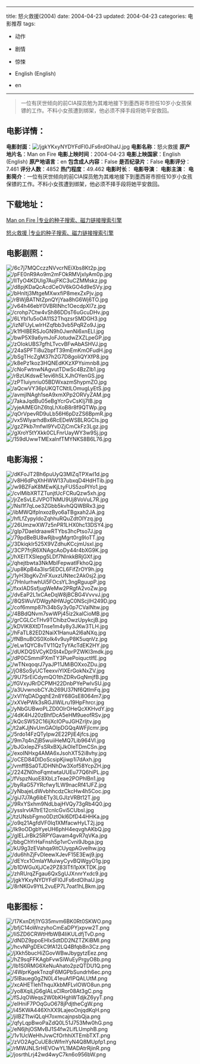 
---
title: 怒火救援(2004)
date: 2004-04-23
updated: 2004-04-23
categories: 电影推荐
tags:
- 动作
- 剧情
- 惊悚

- English (English)
- en
---


> 一位有厌世倾向的前CIA探员勉为其难地接下到墨西哥市担任10岁小女孩保镖的工作。不料小女孩遭到绑架，他必须不择手段将她平安救回。

## **电影详情**：

**电影封面**：<img src="https://image.tmdb.org/t/p/w200/jgkYKxyNYDYFdFl0JFs6rdOlhaU.jpg" alt="/jgkYKxyNYDYFdFl0JFs6rdOlhaU.jpg" title="/jgkYKxyNYDYFdFl0JFs6rdOlhaU.jpg">
**电影名称**：怒火救援
**原产地片名**：Man on Fire
**电影上映时间**：2004-04-23
**电影上映国家**：English (English)
**原产地语言**：en
**包含成人内容**：False
**是否纪录片**：False
**电影评分**：7.461
**评分人数**：4852
**热门程度**：49.462
**电影时长**：
**电影导演**：
**电影主演**：
**电影简介**：一位有厌世倾向的前CIA探员勉为其难地接下到墨西哥市担任10岁小女孩保镖的工作。不料小女孩遭到绑架，他必须不择手段将她平安救回。

## **下载地址**：
[Man on Fire |专业的种子搜索、磁力链接搜索引擎](https://movie.amd794.com:2083/?search=Man%20on%20Fire&ordering=&mode=match_phrase&page_size=10&page=1)

[怒火救援 |专业的种子搜索、磁力链接搜索引擎](https://movie.amd794.com:2083/?search=%E6%80%92%E7%81%AB%E6%95%91%E6%8F%B4&ordering=&mode=match_phrase&page_size=10&page=1)
 

## **电影剧照**：
<img src="https://image.tmdb.org/t/p/original/6c7j7MQCczzNVvcrNEiXbs8Kt2p.jpg" alt="/6c7j7MQCczzNVvcrNEiXbs8Kt2p.jpg" title="/6c7j7MQCczzNVvcrNEiXbs8Kt2p.jpg"><img src="https://image.tmdb.org/t/p/original/pFE0nR9Ao9m2mFOkRMVjxIyAm0p.jpg" alt="/pFE0nR9Ao9m2mFOkRMVjxIyAm0p.jpg" title="/pFE0nR9Ao9m2mFOkRMVjxIyAm0p.jpg"><img src="https://image.tmdb.org/t/p/original/lITyO4KDUIg7AujFKC3uCZMMskz.jpg" alt="/lITyO4KDUIg7AujFKC3uCZMMskz.jpg" title="/lITyO4KDUIg7AujFKC3uCZMMskz.jpg"><img src="https://image.tmdb.org/t/p/original/d8pjKDaQcAcdCeOV6kGO4d9eSVy.jpg" alt="/d8pjKDaQcAcdCeOV6kGO4d9eSVy.jpg" title="/d8pjKDaQcAcdCeOV6kGO4d9eSVy.jpg"><img src="https://image.tmdb.org/t/p/original/bHnItj3MtgeMXwxfiP8mexZxPjv.jpg" alt="/bHnItj3MtgeMXwxfiP8mexZxPjv.jpg" title="/bHnItj3MtgeMXwxfiP8mexZxPjv.jpg"><img src="https://image.tmdb.org/t/p/original/rBWjBATNtZpnQYjYaa8hG6Wj6TO.jpg" alt="/rBWjBATNtZpnQYjYaa8hG6Wj6TO.jpg" title="/rBWjBATNtZpnQYjYaa8hG6Wj6TO.jpg"><img src="https://image.tmdb.org/t/p/original/v64h46ebY0VBRINhc1OecdpXI7z.jpg" alt="/v64h46ebY0VBRINhc1OecdpXI7z.jpg" title="/v64h46ebY0VBRINhc1OecdpXI7z.jpg"><img src="https://image.tmdb.org/t/p/original/crohp7Ctw4vSh86DDsT6uGcuDHv.jpg" alt="/crohp7Ctw4vSh86DDsT6uGcuDHv.jpg" title="/crohp7Ctw4vSh86DDsT6uGcuDHv.jpg"><img src="https://image.tmdb.org/t/p/original/6LYbl1u5oOA11S2ThqzsrSMDGH3.jpg" alt="/6LYbl1u5oOA11S2ThqzsrSMDGH3.jpg" title="/6LYbl1u5oOA11S2ThqzsrSMDGH3.jpg"><img src="https://image.tmdb.org/t/p/original/izNFUyLwlrHZqfbb3vb5PqRZo9J.jpg" alt="/izNFUyLwlrHZqfbb3vb5PqRZo9J.jpg" title="/izNFUyLwlrHZqfbb3vb5PqRZo9J.jpg"><img src="https://image.tmdb.org/t/p/original/k1fHlBERSJoGN9h0JwnNi6xnELl.jpg" alt="/k1fHlBERSJoGN9h0JwnNi6xnELl.jpg" title="/k1fHlBERSJoGN9h0JwnNi6xnELl.jpg"><img src="https://image.tmdb.org/t/p/original/bwP5X9a6ymJoFJotudwZXZLpeGP.jpg" alt="/bwP5X9a6ymJoFJotudwZXZLpeGP.jpg" title="/bwP5X9a6ymJoFJotudwZXZLpeGP.jpg"><img src="https://image.tmdb.org/t/p/original/zOIokUBS7gfhLTvcvBFwAbASHVJ.jpg" alt="/zOIokUBS7gfhLTvcvBFwAbASHVJ.jpg" title="/zOIokUBS7gfhLTvcvBFwAbASHVJ.jpg"><img src="https://image.tmdb.org/t/p/original/24aSPFTi8u2bpfT39mEmKmOFudH.jpg" alt="/24aSPFTi8u2bpfT39mEmKmOFudH.jpg" title="/24aSPFTi8u2bpfT39mEmKmOFudH.jpg"><img src="https://image.tmdb.org/t/p/original/bSgTHcZgM37h2G7D8goliQYXfP8.jpg" alt="/bSgTHcZgM37h2G7D8goliQYXfP8.jpg" title="/bSgTHcZgM37h2G7D8goliQYXfP8.jpg"><img src="https://image.tmdb.org/t/p/original/k8ePz1koz3HQNEdKKzXPYsimnb8.jpg" alt="/k8ePz1koz3HQNEdKKzXPYsimnb8.jpg" title="/k8ePz1koz3HQNEdKKzXPYsimnb8.jpg"><img src="https://image.tmdb.org/t/p/original/cNoFwtnwNAgvutTDwSc4BzZlb1.jpg" alt="/cNoFwtnwNAgvutTDwSc4BzZlb1.jpg" title="/cNoFwtnwNAgvutTDwSc4BzZlb1.jpg"><img src="https://image.tmdb.org/t/p/original/rBzUKdswE1evi6hSLXJhOYenGS.jpg" alt="/rBzUKdswE1evi6hSLXJhOYenGS.jpg" title="/rBzUKdswE1evi6hSLXJhOYenGS.jpg"><img src="https://image.tmdb.org/t/p/original/zPTIuiynriu05BDWxazmShypmZO.jpg" alt="/zPTIuiynriu05BDWxazmShypmZO.jpg" title="/zPTIuiynriu05BDWxazmShypmZO.jpg"><img src="https://image.tmdb.org/t/p/original/aQcwVY36pUKQTCNtILOmugLyEtS.jpg" alt="/aQcwVY36pUKQTCNtILOmugLyEtS.jpg" title="/aQcwVY36pUKQTCNtILOmugLyEtS.jpg"><img src="https://image.tmdb.org/t/p/original/avmjINAgh1seA9xmXPp2ORVyZAM.jpg" alt="/avmjINAgh1seA9xmXPp2ORVyZAM.jpg" title="/avmjINAgh1seA9xmXPp2ORVyZAM.jpg"><img src="https://image.tmdb.org/t/p/original/7akaJqdBu05eBgYcrGvCsKIj7IB.jpg" alt="/7akaJqdBu05eBgYcrGvCsKIj7IB.jpg" title="/7akaJqdBu05eBgYcrGvCsKIj7IB.jpg"><img src="https://image.tmdb.org/t/p/original/yjeAlMEGhZ6tqLhXoB8r8f9QTWp.jpg" alt="/yjeAlMEGhZ6tqLhXoB8r8f9QTWp.jpg" title="/yjeAlMEGhZ6tqLhXoB8r8f9QTWp.jpg"><img src="https://image.tmdb.org/t/p/original/qOrVpevRD9uLb56H6pDzZS6BpmR.jpg" alt="/qOrVpevRD9uLb56H6pDzZS6BpmR.jpg" title="/qOrVpevRD9uLb56H6pDzZS6BpmR.jpg"><img src="https://image.tmdb.org/t/p/original/vx5WlyarhdBx6RcEDeWSBLRGCIs.jpg" alt="/vx5WlyarhdBx6RcEDeWSBLRGCIs.jpg" title="/vx5WlyarhdBx6RcEDeWSBLRGCIs.jpg"><img src="https://image.tmdb.org/t/p/original/gzZPkb7mfwI9YvDZjCmCkFz3Lgz.jpg" alt="/gzZPkb7mfwI9YvDZjCmCkFz3Lgz.jpg" title="/gzZPkb7mfwI9YvDZjCmCkFz3Lgz.jpg"><img src="https://image.tmdb.org/t/p/original/gXroY5tYXkk0CLFnrUayWY3w9Sj.jpg" alt="/gXroY5tYXkk0CLFnrUayWY3w9Sj.jpg" title="/gXroY5tYXkk0CLFnrUayWY3w9Sj.jpg"><img src="https://image.tmdb.org/t/p/original/159dUwwTMExalnfTMYNKS8B6L76.jpg" alt="/159dUwwTMExalnfTMYNKS8B6L76.jpg" title="/159dUwwTMExalnfTMYNKS8B6L76.jpg">

## **电影海报**：
<img src="https://image.tmdb.org/t/p/original/dKFoJT2Bh6puUyQ3MlZqTPXwl1d.jpg" alt="/dKFoJT2Bh6puUyQ3MlZqTPXwl1d.jpg" title="/dKFoJT2Bh6puUyQ3MlZqTPXwl1d.jpg"><img src="https://image.tmdb.org/t/p/original/v8H6dPqXhHWW137ubxqD4HdHTib.jpg" alt="/v8H6dPqXhHWW137ubxqD4HdHTib.jpg" title="/v8H6dPqXhHWW137ubxqD4HdHTib.jpg"><img src="https://image.tmdb.org/t/p/original/w9BZFaK8MEwKjLtyFUS5zoPIYo1.jpg" alt="/w9BZFaK8MEwKjLtyFUS5zoPIYo1.jpg" title="/w9BZFaK8MEwKjLtyFUS5zoPIYo1.jpg"><img src="https://image.tmdb.org/t/p/original/cvIMibXRTZTunjtUcFCRuQzw5xh.jpg" alt="/cvIMibXRTZTunjtUcFCRuQzw5xh.jpg" title="/cvIMibXRTZTunjtUcFCRuQzw5xh.jpg"><img src="https://image.tmdb.org/t/p/original/jrZeSvLEJVPOTNMU9Uj8VoVuL7R.jpg" alt="/jrZeSvLEJVPOTNMU9Uj8VoVuL7R.jpg" title="/jrZeSvLEJVPOTNMU9Uj8VoVuL7R.jpg"><img src="https://image.tmdb.org/t/p/original/Nsl1f7qLoe3ZGbb5kvhQQWBRx3.jpg" alt="/Nsl1f7qLoe3ZGbb5kvhQQWBRx3.jpg" title="/Nsl1f7qLoe3ZGbb5kvhQQWBRx3.jpg"><img src="https://image.tmdb.org/t/p/original/ibMWQlfplnxozByo6aTBgxah2JA.jpg" alt="/ibMWQlfplnxozByo6aTBgxah2JA.jpg" title="/ibMWQlfplnxozByo6aTBgxah2JA.jpg"><img src="https://image.tmdb.org/t/p/original/hfLfZypyldoZqhhuRQuZdtOlYzq.jpg" alt="/hfLfZypyldoZqhhuRQuZdtOlYzq.jpg" title="/hfLfZypyldoZqhhuRQuZdtOlYzq.jpg"><img src="https://image.tmdb.org/t/p/original/26UmzwXW7z5nPR1LHX0hc13DSY4.jpg" alt="/26UmzwXW7z5nPR1LHX0hc13DSY4.jpg" title="/26UmzwXW7z5nPR1LHX0hc13DSY4.jpg"><img src="https://image.tmdb.org/t/p/original/gIp7DaeldraawRTYbs3hcPtso7J.jpg" alt="/gIp7DaeldraawRTYbs3hcPtso7J.jpg" title="/gIp7DaeldraawRTYbs3hcPtso7J.jpg"><img src="https://image.tmdb.org/t/p/original/79pdBeBU8wRjbvgMgrt0rg9loTT.jpg" alt="/79pdBeBU8wRjbvgMgrt0rg9loTT.jpg" title="/79pdBeBU8wRjbvgMgrt0rg9loTT.jpg"><img src="https://image.tmdb.org/t/p/original/3DkiqkIr525X9VZdhuKCcjmUsxl.jpg" alt="/3DkiqkIr525X9VZdhuKCcjmUsxl.jpg" title="/3DkiqkIr525X9VZdhuKCcjmUsxl.jpg"><img src="https://image.tmdb.org/t/p/original/3CP7frjR6XNAgcAoDy44r4bXG9K.jpg" alt="/3CP7frjR6XNAgcAoDy44r4bXG9K.jpg" title="/3CP7frjR6XNAgcAoDy44r4bXG9K.jpg"><img src="https://image.tmdb.org/t/p/original/hXEITXSIepg5LDf7NlnkkBRjGXf.jpg" alt="/hXEITXSIepg5LDf7NlnkkBRjGXf.jpg" title="/hXEITXSIepg5LDf7NlnkkBRjGXf.jpg"><img src="https://image.tmdb.org/t/p/original/qhejtbwta3NkMblFepwatlFkhoQ.jpg" alt="/qhejtbwta3NkMblFepwatlFkhoQ.jpg" title="/qhejtbwta3NkMblFepwatlFkhoQ.jpg"><img src="https://image.tmdb.org/t/p/original/up8KpB4a3lsr5EDCL6FifZrOY9h.jpg" alt="/up8KpB4a3lsr5EDCL6FifZrOY9h.jpg" title="/up8KpB4a3lsr5EDCL6FifZrOY9h.jpg"><img src="https://image.tmdb.org/t/p/original/1yH3bgKvZnFXuxzUNtec2Ak0sj2.jpg" alt="/1yH3bgKvZnFXuxzUNtec2Ak0sj2.jpg" title="/1yH3bgKvZnFXuxzUNtec2Ak0sj2.jpg"><img src="https://image.tmdb.org/t/p/original/7HnIurhwhUi5FOcsYL3ngRguupP.jpg" alt="/7HnIurhwhUi5FOcsYL3ngRguupP.jpg" title="/7HnIurhwhUi5FOcsYL3ngRguupP.jpg"><img src="https://image.tmdb.org/t/p/original/fxxIADSsfjugWeMw2PRgfA2voZw.jpg" alt="/fxxIADSsfjugWeMw2PRgfA2voZw.jpg" title="/fxxIADSsfjugWeMw2PRgfA2voZw.jpg"><img src="https://image.tmdb.org/t/p/original/dvEaP2L1xCAeDqW8jBCBG4VvvvJ.jpg" alt="/dvEaP2L1xCAeDqW8jBCBG4VvvvJ.jpg" title="/dvEaP2L1xCAeDqW8jBCBG4VvvvJ.jpg"><img src="https://image.tmdb.org/t/p/original/8QSWuVDWgyNHWJgC0NScjIH249D.jpg" alt="/8QSWuVDWgyNHWJgC0NScjIH249D.jpg" title="/8QSWuVDWgyNHWJgC0NScjIH249D.jpg"><img src="https://image.tmdb.org/t/p/original/cof6mmp87h34bSy3y0p7CVaINtw.jpg" alt="/cof6mmp87h34bSy3y0p7CVaINtw.jpg" title="/cof6mmp87h34bSy3y0p7CVaINtw.jpg"><img src="https://image.tmdb.org/t/p/original/4BBdQNvm7swWPj45iz2kaICioMB.jpg" alt="/4BBdQNvm7swWPj45iz2kaICioMB.jpg" title="/4BBdQNvm7swWPj45iz2kaICioMB.jpg"><img src="https://image.tmdb.org/t/p/original/grCGLCcTHv9TChibzOwzUpykcjB.jpg" alt="/grCGLCcTHv9TChibzOwzUpykcjB.jpg" title="/grCGLCcTHv9TChibzOwzUpykcjB.jpg"><img src="https://image.tmdb.org/t/p/original/kDVlK8XtDTnse1m4y8y3JKw3TLH.jpg" alt="/kDVlK8XtDTnse1m4y8y3JKw3TLH.jpg" title="/kDVlK8XtDTnse1m4y8y3JKw3TLH.jpg"><img src="https://image.tmdb.org/t/p/original/hFaTL82ED2NaiX1HanuA2l6aNXq.jpg" alt="/hFaTL82ED2NaiX1HanuA2l6aNXq.jpg" title="/hFaTL82ED2NaiX1HanuA2l6aNXq.jpg"><img src="https://image.tmdb.org/t/p/original/fNBnuBOS0XoIk4v9uyP8K5uqnVz.jpg" alt="/fNBnuBOS0XoIk4v9uyP8K5uqnVz.jpg" title="/fNBnuBOS0XoIk4v9uyP8K5uqnVz.jpg"><img src="https://image.tmdb.org/t/p/original/eLw1QYC8vTV11QzTyYAcTdEK2HY.jpg" alt="/eLw1QYC8vTV11QzTyYAcTdEK2HY.jpg" title="/eLw1QYC8vTV11QzTyYAcTdEK2HY.jpg"><img src="https://image.tmdb.org/t/p/original/dUKDQSVCyKDSt4xDprPZWKl3mdk.jpg" alt="/dUKDQSVCyKDSt4xDprPZWKl3mdk.jpg" title="/dUKDQSVCyKDSt4xDprPZWKl3mdk.jpg"><img src="https://image.tmdb.org/t/p/original/dP0CSmmiPXmTY3PuePoiquctIfE.jpg" alt="/dP0CSmmiPXmTY3PuePoiquctIfE.jpg" title="/dP0CSmmiPXmTY3PuePoiquctIfE.jpg"><img src="https://image.tmdb.org/t/p/original/wTNxqoqrJ7yaJP11JMiBOXxoZDu.jpg" alt="/wTNxqoqrJ7yaJP11JMiBOXxoZDu.jpg" title="/wTNxqoqrJ7yaJP11JMiBOXxoZDu.jpg"><img src="https://image.tmdb.org/t/p/original/jO8SoSyUCTeexviYlXErGokNxZV.jpg" alt="/jO8SoSyUCTeexviYlXErGokNxZV.jpg" title="/jO8SoSyUCTeexviYlXErGokNxZV.jpg"><img src="https://image.tmdb.org/t/p/original/9U7SrEiCdymQO1thZDRvGqNmjfB.jpg" alt="/9U7SrEiCdymQO1thZDRvGqNmjfB.jpg" title="/9U7SrEiCdymQO1thZDRvGqNmjfB.jpg"><img src="https://image.tmdb.org/t/p/original/fGVxyJRrDCPMH22DnbPYePwlvSU.jpg" alt="/fGVxyJRrDCPMH22DnbPYePwlvSU.jpg" title="/fGVxyJRrDCPMH22DnbPYePwlvSU.jpg"><img src="https://image.tmdb.org/t/p/original/a3UvwnobCYJb269U37Nf6QtlmFq.jpg" alt="/a3UvwnobCYJb269U37Nf6QtlmFq.jpg" title="/a3UvwnobCYJb269U37Nf6QtlmFq.jpg"><img src="https://image.tmdb.org/t/p/original/xVlYqDADgqhE2n8Y68GsE8064m7.jpg" alt="/xVlYqDADgqhE2n8Y68GsE8064m7.jpg" title="/xVlYqDADgqhE2n8Y68GsE8064m7.jpg"><img src="https://image.tmdb.org/t/p/original/xXVePWk3sRGJlWiLru19HpFhrcr.jpg" alt="/xXVePWk3sRGJlWiLru19HpFhrcr.jpg" title="/xXVePWk3sRGJlWiLru19HpFhrcr.jpg"><img src="https://image.tmdb.org/t/p/original/yNbGUBwoPLZD0OlrOHeQcXKHvdY.jpg" alt="/yNbGUBwoPLZD0OlrOHeQcXKHvdY.jpg" title="/yNbGUBwoPLZD0OlrOHeQcXKHvdY.jpg"><img src="https://image.tmdb.org/t/p/original/4dK4HJ20zBhfDcA5eHM9ueofRSv.jpg" alt="/4dK4HJ20zBhfDcA5eHM9ueofRSv.jpg" title="/4dK4HJ20zBhfDcA5eHM9ueofRSv.jpg"><img src="https://image.tmdb.org/t/p/original/kQcSW52C16ijXcIOPuJGHZrIjtv.jpg" alt="/kQcSW52C16ijXcIOPuJGHZrIjtv.jpg" title="/kQcSW52C16ijXcIOPuJGHZrIjtv.jpg"><img src="https://image.tmdb.org/t/p/original/t2aKJjNvUmGAOIpDGQqAWFjIcmr.jpg" alt="/t2aKJjNvUmGAOIpDGQqAWFjIcmr.jpg" title="/t2aKJjNvUmGAOIpDGQqAWFjIcmr.jpg"><img src="https://image.tmdb.org/t/p/original/5rdo14FzQTyIpw2E22PjlE4jfcs.jpg" alt="/5rdo14FzQTyIpw2E22PjlE4jfcs.jpg" title="/5rdo14FzQTyIpw2E22PjlE4jfcs.jpg"><img src="https://image.tmdb.org/t/p/original/9m7q4nZjB5wuiiHeMQ7Lib964Vl.jpg" alt="/9m7q4nZjB5wuiiHeMQ7Lib964Vl.jpg" title="/9m7q4nZjB5wuiiHeMQ7Lib964Vl.jpg"><img src="https://image.tmdb.org/t/p/original/bJGxIepZFsSRxBXjJkOleTDmCSn.jpg" alt="/bJGxIepZFsSRxBXjJkOleTDmCSn.jpg" title="/bJGxIepZFsSRxBXjJkOleTDmCSn.jpg"><img src="https://image.tmdb.org/t/p/original/exoINHxg4AMA6xJsohXT52i8vhy.jpg" alt="/exoINHxg4AMA6xJsohXT52i8vhy.jpg" title="/exoINHxg4AMA6xJsohXT52i8vhy.jpg"><img src="https://image.tmdb.org/t/p/original/oCED84DlDoScsipKjiwp1i7dAxh.jpg" alt="/oCED84DlDoScsipKjiwp1i7dAxh.jpg" title="/oCED84DlDoScsipKjiwp1i7dAxh.jpg"><img src="https://image.tmdb.org/t/p/original/vmffBSa0TJDHNhDw3Xof58YcpZH.jpg" alt="/vmffBSa0TJDHNhDw3Xof58YcpZH.jpg" title="/vmffBSa0TJDHNhDw3Xof58YcpZH.jpg"><img src="https://image.tmdb.org/t/p/original/224ZN0hoFqmtwtaUUEu77Q6hiPL.jpg" alt="/224ZN0hoFqmtwtaUUEu77Q6hiPL.jpg" title="/224ZN0hoFqmtwtaUUEu77Q6hiPL.jpg"><img src="https://image.tmdb.org/t/p/original/fVspzNuoE8XbLzTeae2POPhlBn1.jpg" alt="/fVspzNuoE8XbLzTeae2POPhlBn1.jpg" title="/fVspzNuoE8XbLzTeae2POPhlBn1.jpg"><img src="https://image.tmdb.org/t/p/original/byRaG57YRcfwy1LW9nacRf41JFZ.jpg" alt="/byRaG57YRcfwy1LW9nacRf41JFZ.jpg" title="/byRaG57YRcfwy1LW9nacRf41JFZ.jpg"><img src="https://image.tmdb.org/t/p/original/yNbajeLdWvbhhcdzCkcHw4h5Coc.jpg" alt="/yNbajeLdWvbhhcdzCkcHw4h5Coc.jpg" title="/yNbajeLdWvbhhcdzCkcHw4h5Coc.jpg"><img src="https://image.tmdb.org/t/p/original/giJ7J7Ag6ibETy3LGJIzVRBt12T.jpg" alt="/giJ7J7Ag6ibETy3LGJIzVRBt12T.jpg" title="/giJ7J7Ag6ibETy3LGJIzVRBt12T.jpg"><img src="https://image.tmdb.org/t/p/original/9RxYSxhm9NdLbajHVQy73gRb4Q0.jpg" alt="/9RxYSxhm9NdLbajHVQy73gRb4Q0.jpg" title="/9RxYSxhm9NdLbajHVQy73gRb4Q0.jpg"><img src="https://image.tmdb.org/t/p/original/yssIrvIATtrE12cnlcGvi5CUbsl.jpg" alt="/yssIrvIATtrE12cnlcGvi5CUbsl.jpg" title="/yssIrvIATtrE12cnlcGvi5CUbsl.jpg"><img src="https://image.tmdb.org/t/p/original/tzUNsbFgmo0DztOkl6DfD44HHKa.jpg" alt="/tzUNsbFgmo0DztOkl6DfD44HHKa.jpg" title="/tzUNsbFgmo0DztOkl6DfD44HHKa.jpg"><img src="https://image.tmdb.org/t/p/original/o9q21AgfdVF0Iq1XMfacwHyLT2j.jpg" alt="/o9q21AgfdVF0Iq1XMfacwHyLT2j.jpg" title="/o9q21AgfdVF0Iq1XMfacwHyLT2j.jpg"><img src="https://image.tmdb.org/t/p/original/lk9oODgbYyeUH6phH4eqvghAKbQ.jpg" alt="/lk9oODgbYyeUH6phH4eqvghAKbQ.jpg" title="/lk9oODgbYyeUH6phH4eqvghAKbQ.jpg"><img src="https://image.tmdb.org/t/p/original/glELJrBk25RPYGavam4gvR7qVKa.jpg" alt="/glELJrBk25RPYGavam4gvR7qVKa.jpg" title="/glELJrBk25RPYGavam4gvR7qVKa.jpg"><img src="https://image.tmdb.org/t/p/original/bbgChYrHaFnsh5p1vrCvni9Jbga.jpg" alt="/bbgChYrHaFnsh5p1vrCvni9Jbga.jpg" title="/bbgChYrHaFnsh5p1vrCvni9Jbga.jpg"><img src="https://image.tmdb.org/t/p/original/kU9g3zEVahqa9itCUyqpAGvelhw.jpg" alt="/kU9g3zEVahqa9itCUyqpAGvelhw.jpg" title="/kU9g3zEVahqa9itCUyqpAGvelhw.jpg"><img src="https://image.tmdb.org/t/p/original/du6hhZjFvDleewXJevF15E3Ewj9.jpg" alt="/du6hhZjFvDleewXJevF15E3Ewj9.jpg" title="/du6hhZjFvDleewXJevF15E3Ewj9.jpg"><img src="https://image.tmdb.org/t/p/original/dEYcx1OmlaYMuiwyCyvBQWgyO1g.jpg" alt="/dEYcx1OmlaYMuiwyCyvBQWgyO1g.jpg" title="/dEYcx1OmlaYMuiwyCyvBQWgyO1g.jpg"><img src="https://image.tmdb.org/t/p/original/b1DWGuXjJCe2PZ83lTfi1pXKTDK.jpg" alt="/b1DWGuXjJCe2PZ83lTfi1pXKTDK.jpg" title="/b1DWGuXjJCe2PZ83lTfi1pXKTDK.jpg"><img src="https://image.tmdb.org/t/p/original/zhRUrqZFgau6QxSgUJXnnrYxdc9.jpg" alt="/zhRUrqZFgau6QxSgUJXnnrYxdc9.jpg" title="/zhRUrqZFgau6QxSgUJXnnrYxdc9.jpg"><img src="https://image.tmdb.org/t/p/original/jgkYKxyNYDYFdFl0JFs6rdOlhaU.jpg" alt="/jgkYKxyNYDYFdFl0JFs6rdOlhaU.jpg" title="/jgkYKxyNYDYFdFl0JFs6rdOlhaU.jpg"><img src="https://image.tmdb.org/t/p/original/8rNKGv9YtL2vuEP7L7oat1hLBkm.jpg" alt="/8rNKGv9YtL2vuEP7L7oat1hLBkm.jpg" title="/8rNKGv9YtL2vuEP7L7oat1hLBkm.jpg">

## **电影图标**：
<img src="https://image.tmdb.org/t/p/original/17KxnDfj1YG35mvm6BK0Rt0SKWO.png" alt="/17KxnDfj1YG35mvm6BK0Rt0SKWO.png" title="/17KxnDfj1YG35mvm6BK0Rt0SKWO.png"><img src="https://image.tmdb.org/t/p/original/bfjC14oWnzyhoCmEaDPYjxpvw2T.png" alt="/bfjC14oWnzyhoCmEaDPYjxpvw2T.png" title="/bfjC14oWnzyhoCmEaDPYjxpvw2T.png"><img src="https://image.tmdb.org/t/p/original/liSZD6CRWtHfbWB4IiKULdfjTvD.png" alt="/liSZD6CRWtHfbWB4IiKULdfjTvD.png" title="/liSZD6CRWtHfbWB4IiKULdfjTvD.png"><img src="https://image.tmdb.org/t/p/original/dNDZ9ppoEHIxSdtDD2NZTZKiBMI.png" alt="/dNDZ9ppoEHIxSdtDD2NZTZKiBMI.png" title="/dNDZ9ppoEHIxSdtDD2NZTZKiBMI.png"><img src="https://image.tmdb.org/t/p/original/hcvNPgDEkC9fA12LQ4BfqbBn3Cz.png" alt="/hcvNPgDEkC9fA12LQ4BfqbBn3Cz.png" title="/hcvNPgDEkC9fA12LQ4BfqbBn3Cz.png"><img src="https://image.tmdb.org/t/p/original/jXkh5bucHiZGovWBwJbygytzEez.png" alt="/jXkh5bucHiZGovWBwJbygytzEez.png" title="/jXkh5bucHiZGovWBwJbygytzEez.png"><img src="https://image.tmdb.org/t/p/original/hZ9sqFFKAgbFvwSiWuEyPrgyO8b.png" alt="/hZ9sqFFKAgbFvwSiWuEyPrgyO8b.png" title="/hZ9sqFFKAgbFvwSiWuEyPrgyO8b.png"><img src="https://image.tmdb.org/t/p/original/lb1S0RMG6XeNuAhato2pzQTDU1Q.png" alt="/lb1S0RMG6XeNuAhato2pzQTDU1Q.png" title="/lb1S0RMG6XeNuAhato2pzQTDU1Q.png"><img src="https://image.tmdb.org/t/p/original/4WprKgekTnzqF6MGPbSundrh6ec.png" alt="/4WprKgekTnzqF6MGPbSundrh6ec.png" title="/4WprKgekTnzqF6MGPbSundrh6ec.png"><img src="https://image.tmdb.org/t/p/original/5lBaueg0gZN0L41euAfIPQALUtM.png" alt="/5lBaueg0gZN0L41euAfIPQALUtM.png" title="/5lBaueg0gZN0L41euAfIPQALUtM.png"><img src="https://image.tmdb.org/t/p/original/xcAHETlehThquXkbMFLvlOWO8un.png" alt="/xcAHETlehThquXkbMFLvlOWO8un.png" title="/xcAHETlehThquXkbMFLvlOWO8un.png"><img src="https://image.tmdb.org/t/p/original/yo8XqiLjG6gIALsClRor08At3gC.png" alt="/yo8XqiLjG6gIALsClRor08At3gC.png" title="/yo8XqiLjG6gIALsClRor08At3gC.png"><img src="https://image.tmdb.org/t/p/original/fSJqOWeqs2W0bKHghWTdjkZ6yyT.png" alt="/fSJqOWeqs2W0bKHghWTdjkZ6yyT.png" title="/fSJqOWeqs2W0bKHghWTdjkZ6yyT.png"><img src="https://image.tmdb.org/t/p/original/eIHniF7POqGuO678jPdjtheCgW.png" alt="/eIHniF7POqGuO678jPdjtheCgW.png" title="/eIHniF7POqGuO678jPdjtheCgW.png"><img src="https://image.tmdb.org/t/p/original/i45KWA446XhXX9LajeoOnjqdKqH.png" alt="/i45KWA446XhXX9LajeoOnjqdKqH.png" title="/i45KWA446XhXX9LajeoOnjqdKqH.png"><img src="https://image.tmdb.org/t/p/original/jiIBZTtwiQLqH7oxmcajnpsbQja.png" alt="/jiIBZTtwiQLqH7oxmcajnpsbQja.png" title="/jiIBZTtwiQLqH7oxmcajnpsbQja.png"><img src="https://image.tmdb.org/t/p/original/qfyLqpBwoPaZdQ0L51J753Mw0hG.png" alt="/qfyLqpBwoPaZdQ0L51J753Mw0hG.png" title="/qfyLqpBwoPaZdQ0L51J753Mw0hG.png"><img src="https://image.tmdb.org/t/p/original/eN6jhjOSMvBJ1S4fw2LifLUmphB.png" alt="/eN6jhjOSMvBJ1S4fw2LifLUmphB.png" title="/eN6jhjOSMvBJ1S4fw2LifLUmphB.png"><img src="https://image.tmdb.org/t/p/original/1v1UcWeHhJvwCfOrhhiXTEmbTXT.png" alt="/1v1UcWeHhJvwCfOrhhiXTEmbTXT.png" title="/1v1UcWeHhJvwCfOrhhiXTEmbTXT.png"><img src="https://image.tmdb.org/t/p/original/zVO2AgCuUE8cWfmYyN4Q8MUpfp1.png" alt="/zVO2AgCuUE8cWfmYyN4Q8MUpfp1.png" title="/zVO2AgCuUE8cWfmYyN4Q8MUpfp1.png"><img src="https://image.tmdb.org/t/p/original/rMWJNLSrHEVOwYL1MADAtrRjinR.png" alt="/rMWJNLSrHEVOwYL1MADAtrRjinR.png" title="/rMWJNLSrHEVOwYL1MADAtrRjinR.png"><img src="https://image.tmdb.org/t/p/original/josrthLrj42wd4wyC7kn6o956bW.png" alt="/josrthLrj42wd4wyC7kn6o956bW.png" title="/josrthLrj42wd4wyC7kn6o956bW.png">

